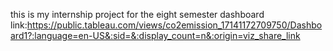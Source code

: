 this is my internship project for the eight   semester
dashboard  link:https://public.tableau.com/views/co2emission_17141172709750/Dashboard1?:language=en-US&:sid=&:display_count=n&:origin=viz_share_link
